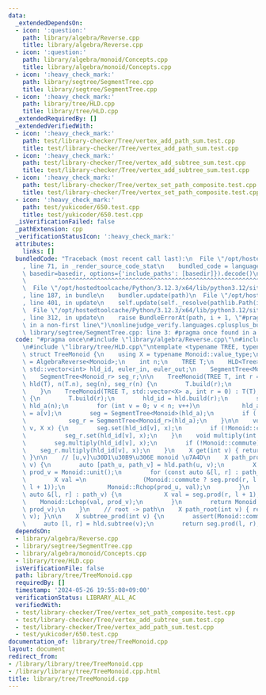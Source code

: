 ```yaml
---
data:
  _extendedDependsOn:
  - icon: ':question:'
    path: library/algebra/Reverse.cpp
    title: library/algebra/Reverse.cpp
  - icon: ':question:'
    path: library/algebra/monoid/Concepts.cpp
    title: library/algebra/monoid/Concepts.cpp
  - icon: ':heavy_check_mark:'
    path: library/segtree/SegmentTree.cpp
    title: library/segtree/SegmentTree.cpp
  - icon: ':heavy_check_mark:'
    path: library/tree/HLD.cpp
    title: library/tree/HLD.cpp
  _extendedRequiredBy: []
  _extendedVerifiedWith:
  - icon: ':heavy_check_mark:'
    path: test/library-checker/Tree/vertex_add_path_sum.test.cpp
    title: test/library-checker/Tree/vertex_add_path_sum.test.cpp
  - icon: ':heavy_check_mark:'
    path: test/library-checker/Tree/vertex_add_subtree_sum.test.cpp
    title: test/library-checker/Tree/vertex_add_subtree_sum.test.cpp
  - icon: ':heavy_check_mark:'
    path: test/library-checker/Tree/vertex_set_path_composite.test.cpp
    title: test/library-checker/Tree/vertex_set_path_composite.test.cpp
  - icon: ':heavy_check_mark:'
    path: test/yukicoder/650.test.cpp
    title: test/yukicoder/650.test.cpp
  _isVerificationFailed: false
  _pathExtension: cpp
  _verificationStatusIcon: ':heavy_check_mark:'
  attributes:
    links: []
  bundledCode: "Traceback (most recent call last):\n  File \"/opt/hostedtoolcache/Python/3.12.3/x64/lib/python3.12/site-packages/onlinejudge_verify/documentation/build.py\"\
    , line 71, in _render_source_code_stat\n    bundled_code = language.bundle(stat.path,\
    \ basedir=basedir, options={'include_paths': [basedir]}).decode()\n          \
    \         ^^^^^^^^^^^^^^^^^^^^^^^^^^^^^^^^^^^^^^^^^^^^^^^^^^^^^^^^^^^^^^^^^^^^^^^^^^^^^^^^^\n\
    \  File \"/opt/hostedtoolcache/Python/3.12.3/x64/lib/python3.12/site-packages/onlinejudge_verify/languages/cplusplus.py\"\
    , line 187, in bundle\n    bundler.update(path)\n  File \"/opt/hostedtoolcache/Python/3.12.3/x64/lib/python3.12/site-packages/onlinejudge_verify/languages/cplusplus_bundle.py\"\
    , line 401, in update\n    self.update(self._resolve(pathlib.Path(included), included_from=path))\n\
    \  File \"/opt/hostedtoolcache/Python/3.12.3/x64/lib/python3.12/site-packages/onlinejudge_verify/languages/cplusplus_bundle.py\"\
    , line 312, in update\n    raise BundleErrorAt(path, i + 1, \"#pragma once found\
    \ in a non-first line\")\nonlinejudge_verify.languages.cplusplus_bundle.BundleErrorAt:\
    \ library/segtree/SegmentTree.cpp: line 3: #pragma once found in a non-first line\n"
  code: "#pragma once\n#include \"library/algebra/Reverse.cpp\"\n#include \"library/segtree/SegmentTree.cpp\"\
    \n#include \"library/tree/HLD.cpp\"\ntemplate <typename TREE, typename Monoid>\
    \ struct TreeMonoid {\n    using X = typename Monoid::value_type;\n    using Monoid_r\
    \ = AlgebraReverse<Monoid>;\n    int n;\n    TREE T;\n    HLD<Tree> hld;\n   \
    \ std::vector<int> hld_id, euler_in, euler_out;\n    SegmentTree<Monoid> seg;\n\
    \    SegmentTree<Monoid_r> seg_r;\n\n    TreeMonoid(TREE T, int r = 0) : T(T),\
    \ hld(T), n(T.n), seg(n), seg_r(n) {\n        T.build(r);\n        hld_id = hld.build(r);\n\
    \    }\n    TreeMonoid(TREE T, std::vector<X> a, int r = 0) : T(T), hld(T), n(T.n)\
    \ {\n        T.build(r);\n        hld_id = hld.build(r);\n        std::vector<X>\
    \ hld_a(n);\n        for (int v = 0; v < n; v++)\n            hld_a[hld_id[v]]\
    \ = a[v];\n        seg = SegmentTree<Monoid>(hld_a);\n        if (!Monoid::commute)\n\
    \            seg_r = SegmentTree<Monoid_r>(hld_a);\n    }\n\n    void set(int\
    \ v, X x) {\n        seg.set(hld_id[v], x);\n        if (!Monoid::commute)\n \
    \           seg_r.set(hld_id[v], x);\n    }\n    void multiply(int v, X x) {\n\
    \        seg.multiply(hld_id[v], x);\n        if (!Monoid::commute)\n        \
    \    seg_r.multiply(hld_id[v], x);\n    }\n    X get(int v) { return seg.get(hld_id[v]);\
    \ }\n\n    // [u,v]\u30D1\u30B9\u306E monoid \u7A4D\n    X path_prod(int u, int\
    \ v) {\n        auto [path_u, path_v] = hld.path(u, v);\n        X prod_u = Monoid::unit(),\
    \ prod_v = Monoid::unit();\n        for (const auto &[l, r] : path_u) {\n    \
    \        X val =\n                (Monoid::commute ? seg.prod(r, l + 1) : seg_r.prod(r,\
    \ l + 1));\n            Monoid::Rchop(prod_u, val);\n        }\n        for (const\
    \ auto &[l, r] : path_v) {\n            X val = seg.prod(r, l + 1);\n        \
    \    Monoid::Lchop(val, prod_v);\n        }\n        return Monoid::op(prod_u,\
    \ prod_v);\n    }\n    // root -> path\n    X path_root(int v) { return path(T.root,\
    \ v); }\n\n    X subtree_prod(int v) {\n        assert(Monoid::commute);\n   \
    \     auto [l, r] = hld.subtree(v);\n        return seg.prod(l, r);\n    }\n};"
  dependsOn:
  - library/algebra/Reverse.cpp
  - library/segtree/SegmentTree.cpp
  - library/algebra/monoid/Concepts.cpp
  - library/tree/HLD.cpp
  isVerificationFile: false
  path: library/tree/TreeMonoid.cpp
  requiredBy: []
  timestamp: '2024-05-26 19:55:08+09:00'
  verificationStatus: LIBRARY_ALL_AC
  verifiedWith:
  - test/library-checker/Tree/vertex_set_path_composite.test.cpp
  - test/library-checker/Tree/vertex_add_subtree_sum.test.cpp
  - test/library-checker/Tree/vertex_add_path_sum.test.cpp
  - test/yukicoder/650.test.cpp
documentation_of: library/tree/TreeMonoid.cpp
layout: document
redirect_from:
- /library/library/tree/TreeMonoid.cpp
- /library/library/tree/TreeMonoid.cpp.html
title: library/tree/TreeMonoid.cpp
---
```

